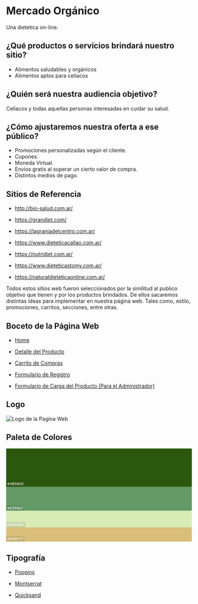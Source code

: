 # Mercado Orgánico

Una dietetica on-line.

## ¿Qué productos o servicios brindará nuestro sitio?
- Alimentos saludables y orgánicos
- Alimentos aptos para celíacos

## ¿Quién será nuestra audiencia objetivo?
Celíacos y todas aquellas personas interesadas en cuidar su salud.

## ¿Cómo ajustaremos nuestra oferta a ese público?
- Promociones personalizadas según el cliente.
- Cupones.
- Moneda Virtual.
- Envíos gratis al superar un cierto valor de compra.
- Distintos medios de pago.

## Sitios de Referencia

- http://bio-salud.com.ar/

- https://grandiet.com/

- https://lagranjadelcentro.com.ar/

- https://www.dieteticacallao.com.ar/

- https://nutridiet.com.ar/

- https://www.dieteticastomy.com.ar/

- https://naturaldieteticaonline.com.ar/

Todos estos sitios web fueron seleccionados por la similitud al publico objetivo que tienen y por los productos brindados. De ellos sacaremos distintas ideas para implementar en nuestra página web. Tales como, estilo, promociones, carritos, secciones, entre otras.

## Boceto de la Página Web

- [Home](https://xd.adobe.com/view/f6cc5dad-342c-4adb-5756-f89237b96788-80fd/screen/80ad0443-45c5-47e5-b44d-a57aac70d2cf/Web-1920-1)

- [Detalle del Producto](https://xd.adobe.com/view/f6cc5dad-342c-4adb-5756-f89237b96788-80fd/screen/2d699a87-f0d1-48a2-b3ea-02dae8735a0a/Mesa-de-trabajo-8)

- [Carrito de Compras](https://xd.adobe.com/view/f6cc5dad-342c-4adb-5756-f89237b96788-80fd/screen/6914a04e-1da6-4c1f-ab6f-4b45e9a4f0d7/Mesa-de-trabajo-9)

- [Formulario de Registro](https://xd.adobe.com/view/f6cc5dad-342c-4adb-5756-f89237b96788-80fd/screen/7ef5497d-c400-4a70-b158-ac87043a7ad9/Mesa-de-trabajo-5/)

- [Formulario de Carga del Producto (Para el Administrador)](https://xd.adobe.com/view/7a0df39a-711c-4b2d-4142-eca2272617ea-0c3c/screen/7ab07305-0ddc-454d-8f4d-29fe1ae245ff/Mesa-de-trabajo-9)

## Logo

![Logo de la Pagina Web](https://github.com/0220CBFSNCN01ARCO/Grupo_8_MercadoOrganico/blob/master/Imagenes/Mercado%20Org%C3%A1nico%20-%205.png?raw=true)

## Paleta de Colores
![Paleta de Colores de la Pagina Web](https://github.com/0220CBFSNCN01ARCO/Grupo_8_MercadoOrganico/blob/master/Imagenes/Paleta%20de%20Colores%20-%201.png?raw=true)

## Tipografía
- [Poppins](https://fonts.google.com/specimen/Poppins)

- [Montserrat](https://fonts.google.com/specimen/Montserrat)

- [Quicksand](https://fonts.google.com/specimen/Quicksand)